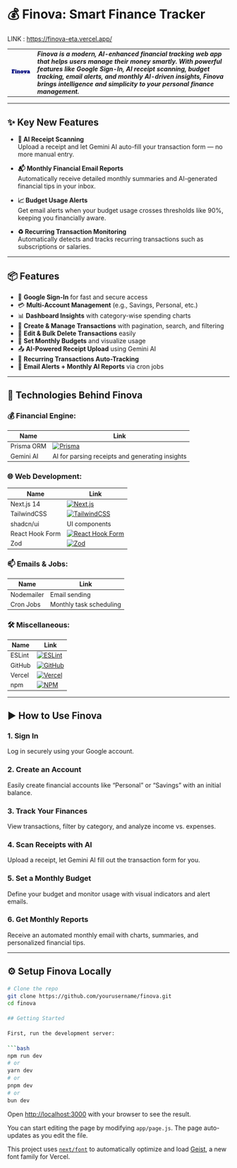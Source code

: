# 💰 Finova: Smart Finance Tracker
LINK : https://finova-eta.vercel.app/

<table>
<tr>
<td>
<img src="public/logo.png" alt="Finova Logo" width="200%" height="200%">
</td>
<td>
<b><i>Finova is a modern, AI-enhanced financial tracking web app that helps users manage their money smartly. With powerful features like Google Sign-In, AI receipt scanning, budget tracking, email alerts, and monthly AI-driven insights, Finova brings intelligence and simplicity to your personal finance management.</i></b>
</td>
</tr>
</table>

---

## ✨ Key New Features

- **🤖 AI Receipt Scanning**  
  Upload a receipt and let Gemini AI auto-fill your transaction form — no more manual entry.

- **📬 Monthly Financial Email Reports**  
  Automatically receive detailed monthly summaries and AI-generated financial tips in your inbox.

- **📈 Budget Usage Alerts**  
  Get email alerts when your budget usage crosses thresholds like 90%, keeping you financially aware.

- **♻️ Recurring Transaction Monitoring**  
  Automatically detects and tracks recurring transactions such as subscriptions or salaries.

---

## 📦 Features

- 🔐 **Google Sign-In** for fast and secure access  
- 💳 **Multi-Account Management** (e.g., Savings, Personal, etc.)  
- 📊 **Dashboard Insights** with category-wise spending charts  
- 📁 **Create & Manage Transactions** with pagination, search, and filtering  
- 📝 **Edit & Bulk Delete Transactions** easily  
- 🧮 **Set Monthly Budgets** and visualize usage  
- 📤 **AI-Powered Receipt Upload** using Gemini AI  
- 🔄 **Recurring Transactions Auto-Tracking**  
- 📧 **Email Alerts + Monthly AI Reports** via cron jobs  

---

## 🔧 Technologies Behind Finova

### 💰 Financial Engine:
| Name        | Link |
|-------------|------|
| Prisma ORM  | [![Prisma](https://img.shields.io/badge/prisma-2D3748?style=for-the-badge&logo=prisma&logoColor=white)](https://www.prisma.io/) |
| Gemini AI   | AI for parsing receipts and generating insights |

### 🌐 Web Development:
| Name        | Link |
|-------------|------|
| Next.js 14 | [![Next.js](https://img.shields.io/badge/Next-black?style=for-the-badge&logo=next.js&logoColor=white)](https://nextjs.org/) |
| TailwindCSS | [![TailwindCSS](https://img.shields.io/badge/tailwindcss-%2338B2AC.svg?style=for-the-badge&logo=tailwind-css&logoColor=white)](https://tailwindcss.com) |
| shadcn/ui | UI components |
| React Hook Form | [![React Hook Form](https://img.shields.io/badge/-ReactHookForm-EC5990?style=for-the-badge)](https://react-hook-form.com) |
| Zod | [![Zod](https://img.shields.io/badge/zod-262626?style=for-the-badge&logo=zod&logoColor=white)](https://zod.dev/) |

### 📫 Emails & Jobs:
| Name        | Link |
|-------------|------|
| Nodemailer | Email sending |
| Cron Jobs | Monthly task scheduling |

### 🛠️ Miscellaneous:
| Name        | Link |
|-------------|------|
| ESLint      | [![ESLint](https://img.shields.io/badge/ESLint-4B3263?style=for-the-badge&logo=eslint&logoColor=white)](https://eslint.org) |
| GitHub      | [![GitHub](https://img.shields.io/badge/github-%23121011.svg?style=for-the-badge&logo=github&logoColor=white)](https://github.com) |
| Vercel      | [![Vercel](https://img.shields.io/badge/vercel-%23000000.svg?style=for-the-badge&logo=vercel&logoColor=white)](https://vercel.com) |
| npm         | [![NPM](https://img.shields.io/badge/NPM-%23CB3837.svg?style=for-the-badge&logo=npm&logoColor=white)](https://www.npmjs.com) |

---

## ▶️ How to Use Finova

### 1. Sign In
Log in securely using your Google account.

### 2. Create an Account
Easily create financial accounts like “Personal” or “Savings” with an initial balance.

### 3. Track Your Finances
View transactions, filter by category, and analyze income vs. expenses.

### 4. Scan Receipts with AI
Upload a receipt, let Gemini AI fill out the transaction form for you.

### 5. Set a Monthly Budget
Define your budget and monitor usage with visual indicators and alert emails.

### 6. Get Monthly Reports
Receive an automated monthly email with charts, summaries, and personalized financial tips.

---

## ⚙️ Setup Finova Locally

```bash
# Clone the repo
git clone https://github.com/yourusername/finova.git
cd finova

## Getting Started

First, run the development server:

```bash
npm run dev
# or
yarn dev
# or
pnpm dev
# or
bun dev
```

Open [http://localhost:3000](http://localhost:3000) with your browser to see the result.

You can start editing the page by modifying `app/page.js`. The page auto-updates as you edit the file.

This project uses [`next/font`](https://nextjs.org/docs/app/building-your-application/optimizing/fonts) to automatically optimize and load [Geist](https://vercel.com/font), a new font family for Vercel.

